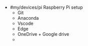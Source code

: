 - #my/devices/pi Raspberry Pi setup
	- Git
	- Anaconda
	- Vscode
	- Edge
	- OneDrive + Google drive
	-